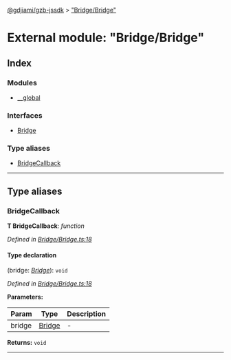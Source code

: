 [@gdjiami/gzb-jssdk](../README.md) > ["Bridge/Bridge"](../modules/_bridge_bridge_.md)



# External module: "Bridge/Bridge"

## Index

### Modules

* [__global](_bridge_bridge_.__global.md)


### Interfaces

* [Bridge](../interfaces/_bridge_bridge_.bridge.md)


### Type aliases

* [BridgeCallback](_bridge_bridge_.md#bridgecallback)



---
## Type aliases
<a id="bridgecallback"></a>

###  BridgeCallback

**Τ BridgeCallback**:  *function* 

*Defined in [Bridge/Bridge.ts:18](https://github.com/GDJiaMi/gzb-jssdk/blob/6a995d9/src/Bridge/Bridge.ts#L18)*


#### Type declaration
(bridge: *[Bridge](../interfaces/_bridge_bridge_.bridge.md)*): `void`


*Defined in [Bridge/Bridge.ts:18](https://github.com/GDJiaMi/gzb-jssdk/blob/6a995d9/src/Bridge/Bridge.ts#L18)*



**Parameters:**

| Param | Type | Description |
| ------ | ------ | ------ |
| bridge | [Bridge](../interfaces/_bridge_bridge_.bridge.md)   |  - |





**Returns:** `void`






___


